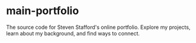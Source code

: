 # main-portfolio
The source code for Steven Stafford's online portfolio. Explore my projects, learn about my background, and find ways to connect.
